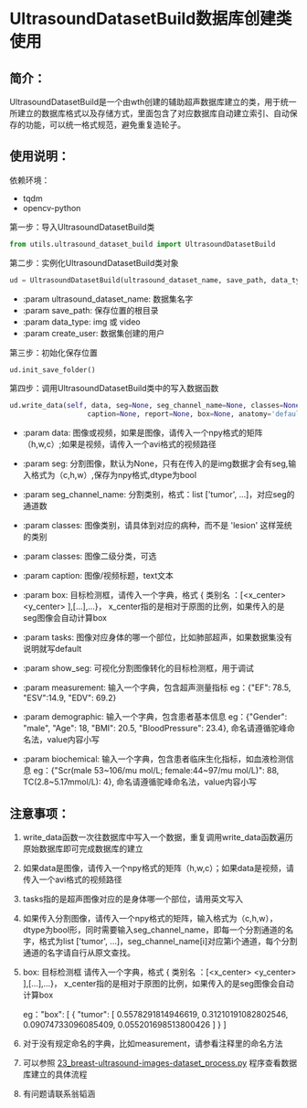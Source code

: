 

# UltrasoundDatasetBuild数据库创建类使用

## 简介：

​	UltrasoundDatasetBuild是一个由wth创建的辅助超声数据库建立的类，用于统一所建立的数据库格式以及存储方式，里面包含了对应数据库自动建立索引、自动保存的功能，可以统一格式规范，避免重复造轮子。

## 使用说明：

依赖环境：

- tqdm
- opencv-python

第一步：导入UltrasoundDatasetBuild类

```python
from utils.ultrasound_dataset_build import UltrasoundDatasetBuild
```

第二步：实例化UltrasoundDatasetBuild类对象

```python
ud = UltrasoundDatasetBuild(ultrasound_dataset_name, save_path, data_type='img', create_user='wth')
```

- :param ultrasound_dataset_name: 数据集名字
- :param save_path: 保存位置的根目录
- :param data_type: img 或 video
- :param create_user: 数据集创建的用户

第三步：初始化保存位置

```python
ud.init_save_folder()
```

第四步：调用UltrasoundDatasetBuild类中的写入数据函数

```python
ud.write_data(self, data, seg=None, seg_channel_name=None, classes=None, sub_classes=None,
                   caption=None, report=None, box=None, anatomy='default', show_seg=False, measurement=None, demographic=None, biochemical=None)
```

- :param data: 图像或视频，如果是图像，请传入一个npy格式的矩阵（h,w,c）;如果是视频，请传入一个avi格式的视频路径

- :param seg: 分割图像，默认为None，只有在传入的是img数据才会有seg,输入格式为（c,h,w）,保存为npy格式,dtype为bool

- :param seg_channel_name: 分割类别，格式：list ['tumor', ...]，对应seg的通道数

- :param classes: 图像类别，请具体到对应的病种，而不是 'lesion' 这样笼统的类别

- :param classes: 图像二级分类，可选

- :param caption: 图像/视频标题，text文本

- :param box: 目标检测框，请传入一个字典，格式 { 类别名 ：[<x_center> <y_center> ],[...],...}， x_center指的是相对于原图的比例，如果传入的是seg图像会自动计算box

- :param tasks: 图像对应身体的哪一个部位，比如肺部超声，如果数据集没有说明就写default

- :param show_seg: 可视化分割图像转化的目标检测框，用于调试

- :param measurement: 输入一个字典，包含超声测量指标 eg：{"EF": 78.5, "ESV":14.9, "EDV": 69.2}

- :param demographic: 输入一个字典，包含患者基本信息 eg：{"Gender": "male", "Age": 18, "BMI": 20.5, "BloodPressure": 23.4}, 命名请遵循驼峰命名法，value内容小写

- :param biochemical: 输入一个字典，包含患者临床生化指标，如血液检测信息
   eg：{"Scr(male 53~106/mu mol/L; female:44~97/mu mol/L)": 88, TC(2.8~5.17mmol/L): 4}, 命名请遵循驼峰命名法，value内容小写

  



## 注意事项：

1. write_data函数一次往数据库中写入一个数据，重复调用write_data函数遍历原始数据库即可完成数据库的建立

2. 如果data是图像，请传入一个npy格式的矩阵（h,w,c）；如果data是视频，请传入一个avi格式的视频路径

3. tasks指的是超声图像对应的是身体哪一个部位，请用英文写入

4. 如果传入分割图像，请传入一个npy格式的矩阵，输入格式为（c,h,w），dtype为bool形，同时需要输入seg_channel_name，即每一个分割通道的名字，格式为list ['tumor', ...]，seg_channel_name[i]对应第i个通道，每个分割通道的名字请自行从原文查找。

5. box: 目标检测框  请传入一个字典，格式 { 类别名 ：[<x_center> <y_center> <width> <height>],[...],...}， x_center指的是相对于原图的比例，如果传入的是seg图像会自动计算box

   eg："box": [
                   {
                       "tumor": [
                           0.5578291814946619,
                           0.31210191082802546,
                           0.09074733096085409,
                           0.055201698513800426
                       ]
                   }
               ]

6. 对于没有规定命名的字典，比如measurement，请参看注释里的命名方法

7. 可以参照 [23_breast-ultrasound-images-dataset_process.py](23_breast-ultrasound-images-dataset_process.py) 程序查看数据库建立的具体流程

8. 有问题请联系翁韬涵

   